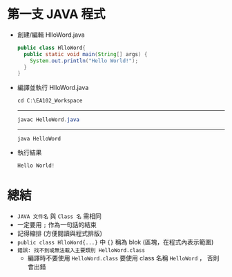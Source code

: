 # 第一支 JAVA 程式

- 創建/編輯 HlloWord.java

  ```java
  public class HlloWord{
    public static void main(String[] args) {
      System.out.println("Hello World!");
    }
  }
  ```

- 編譯並執行 HlloWord.java

  ```cs
  cd C:\EA102_Workspace
  ```

  ***

  ```cs
  javac HelloWord.java
  ```

  ***

  ```
  java HelloWord
  ```

- 執行結果

  ```cs
  Hello World!
  ```

# 總結

- `JAVA 文件名` 與 `Class 名` 需相同
- 一定要用 `;` 作為一句話的結束
- 記得縮排 (方便閱讀與程式排版)
- `public class HlloWord{...}` 中 `{}` 稱為 blok (區塊，在程式內表示範圍)
- `錯誤: 找不到或無法載入主要類別 HelloWord.class`
  - 編譯時不要使用 `HelloWord.class` 要使用 class 名稱 `HelloWord` ， 否則會出錯
